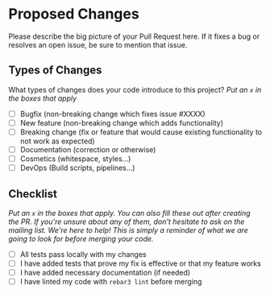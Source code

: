 # Proposed Changes

Please describe the big picture of your Pull Request here. If it fixes a bug or
resolves an open issue, be sure to mention that issue.

## Types of Changes

What types of changes does your code introduce to this project?
_Put an `x` in the boxes that apply_

- [ ] Bugfix (non-breaking change which fixes issue #XXXX)
- [ ] New feature (non-breaking change which adds functionality)
- [ ] Breaking change (fix or feature that would cause existing functionality to not work as expected)
- [ ] Documentation (correction or otherwise)
- [ ] Cosmetics (whitespace, styles...)
- [ ] DevOps (Build scripts, pipelines...)

## Checklist

_Put an `x` in the boxes that apply. You can also fill these out after creating
the PR. If you're unsure about any of them, don't hesitate to ask on the
mailing list. We're here to help! This is simply a reminder of what we are
going to look for before merging your code._

- [ ] All tests pass locally with my changes
- [ ] I have added tests that prove my fix is effective or that my feature works
- [ ] I have added necessary documentation (if needed)
- [ ] I have linted my code with `rebar3 lint` before merging
